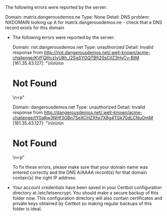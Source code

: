  The following errors were reported by the server:

   Domain: matrix.dangerousdemos.ne
   Type:   None
   Detail: DNS problem: NXDOMAIN looking up A for
   matrix.dangerousdemos.ne - check that a DNS record exists for this
   domain
 - The following errors were reported by the server:

   Domain: riot.dangerousdemos.net
   Type:   unauthorized
   Detail: Invalid response from
   http://riot.dangerousdemos.net/.well-known/acme-challenge/KVFQlltczIvU8h_l2SgSYGQTBfi20sCjIZ3HyCv-BtM
   [161.35.43.127]: "<!DOCTYPE HTML PUBLIC \"-//IETF//DTD HTML
   2.0//EN\">\n<html><head>\n<title>404 Not
   Found</title>\n</head><body>\n<h1>Not Found</h1>\n<p"

   Domain: dangerousdemos.net
   Type:   unauthorized
   Detail: Invalid response from
   http://dangerousdemos.net/.well-known/acme-challenge/tY0aRw3NHf3GBn7SeXCHZXfsj7X8g4TGk70dLCNuOmM
   [161.35.43.127]: "<!DOCTYPE HTML PUBLIC \"-//IETF//DTD HTML
   2.0//EN\">\n<html><head>\n<title>404 Not
   Found</title>\n</head><body>\n<h1>Not Found</h1>\n<p"

   To fix these errors, please make sure that your domain name was
   entered correctly and the DNS A/AAAA record(s) for that domain
   contain(s) the right IP address.
 - Your account credentials have been saved in your Certbot
   configuration directory at /etc/letsencrypt. You should make a
   secure backup of this folder now. This configuration directory will
   also contain certificates and private keys obtained by Certbot so
   making regular backups of this folder is ideal.